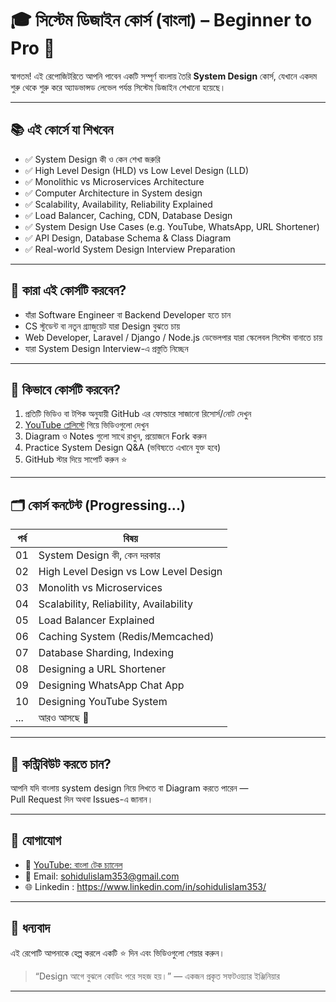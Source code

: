 # 🎓 সিস্টেম ডিজাইন কোর্স (বাংলা) – Beginner to Pro 🚀

স্বাগতম! এই রেপোজিটরিতে আপনি পাবেন একটি সম্পূর্ণ বাংলায় তৈরি **System Design** কোর্স, যেখানে একদম শুরু থেকে শুরু করে অ্যাডভান্সড লেভেল পর্যন্ত সিস্টেম ডিজাইন শেখানো হয়েছে।

---

## 📚 এই কোর্সে যা শিখবেন

- ✅ System Design কী ও কেন শেখা জরুরি
- ✅ High Level Design (HLD) vs Low Level Design (LLD)
- ✅ Monolithic vs Microservices Architecture
- ✅ Computer Architecture in System design
- ✅ Scalability, Availability, Reliability Explained
- ✅ Load Balancer, Caching, CDN, Database Design
- ✅ System Design Use Cases (e.g. YouTube, WhatsApp, URL Shortener)
- ✅ API Design, Database Schema & Class Diagram
- ✅ Real-world System Design Interview Preparation

---

## 👥 কারা এই কোর্সটি করবেন?

- যাঁরা Software Engineer বা Backend Developer হতে চান
- CS স্টুডেন্ট বা নতুন গ্র্যাজুয়েট যারা Design বুঝতে চায়
- Web Developer, Laravel / Django / Node.js ডেভেলপার যারা স্কেলেবল সিস্টেম বানাতে চায়
- যারা System Design Interview-এ প্রস্তুতি নিচ্ছেন

---

## 🧭 কিভাবে কোর্সটি করবেন?

1. প্রতিটি ভিডিও বা টপিক অনুযায়ী GitHub এর ফোল্ডারে সাজানো রিসোর্স/নোট দেখুন
2. [YouTube প্লেলিস্টে](https://www.youtube.com/@LearnHunter) গিয়ে ভিডিওগুলো দেখুন
3. Diagram ও Notes গুলো সাথে রাখুন, প্রয়োজনে Fork করুন
4. Practice System Design Q&A (ভবিষ্যতে এখানে যুক্ত হবে)
5. GitHub স্টার দিয়ে সাপোর্ট করুন ⭐

---

## 🗂️ কোর্স কনটেন্ট (Progressing...)

| পর্ব | বিষয় |
|------|------|
| 01 | System Design কী, কেন দরকার |
| 02 | High Level Design vs Low Level Design |
| 03 | Monolith vs Microservices |
| 04 | Scalability, Reliability, Availability |
| 05 | Load Balancer Explained |
| 06 | Caching System (Redis/Memcached) |
| 07 | Database Sharding, Indexing |
| 08 | Designing a URL Shortener |
| 09 | Designing WhatsApp Chat App |
| 10 | Designing YouTube System |
| ... | আরও আসছে 🔄 |

---

## 📌 কন্ট্রিবিউট করতে চান?

আপনি যদি বাংলায় system design নিয়ে লিখতে বা Diagram করতে পারেন —  
Pull Request দিন অথবা Issues-এ জানান।

---

## 📩 যোগাযোগ

- 🔗 [YouTube: বাংলা টেক চ্যানেল](https://www.youtube.com/@LearnHunter)
- 📧 Email: sohidulislam353@gmail.com
- 🌐 Linkedin : https://www.linkedin.com/in/sohidulislam353/

---

## 🙏 ধন্যবাদ

এই রেপোটি আপনাকে হেল্প করলে একটি ⭐ দিন এবং ভিডিওগুলো শেয়ার করুন।

> “Design আগে বুঝলে কোডিং পরে সহজ হয়।” — একজন প্রকৃত সফটওয়্যার ইঞ্জিনিয়ার

---
